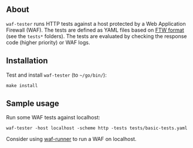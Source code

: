 ## About

`waf-tester` runs HTTP tests against a host protected by a Web Application Firewall (WAF). The tests are defined as YAML files based on [FTW format](https://github.com/CRS-support/ftw/blob/master/docs/YAMLFormat.md) (see the `tests*` folders). The tests are evaluated by checking the response code (higher priority) or WAF logs.

## Installation

Test and install `waf-tester` (to `~/go/bin/`):

```
make install
```

## Sample usage

Run some WAF tests against localhost:

```
waf-tester -host localhost -scheme http -tests tests/basic-tests.yaml
```

Consider using [waf-runner](https://github.com/jreisinger/waf-runner) to run a WAF on localhost.